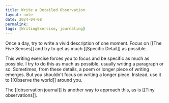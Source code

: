 ```yaml
---
title: Write a Detailed Observation
layout: note
date: 2024-04-08
permalink:
tags: [WritingExercise, journaling]
---
```

Once a day, try to write a vivid description of one moment. Focus on [[The Five Senses]] and try to get as much [[Specific Detail]] as possible.

This writing exercise forces you to focus and be specific as much as possible. I try to do this as much as possible, usually writing a paragraph or so. Sometimes, from these details, a poem or longer piece of writing emerges. But you shouldn't focus on writing a longer piece. Instead, use it to [[Observe the world]] around you.

The [[observation journal]] is another way to approach this, as is [[Tiny observations]].


